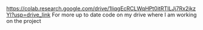 https://colab.research.google.com/drive/1liqgEcRCLWqHPt0itRTILJj7Rx2jkzYl?usp=drive_link
For more up to date code on my drive where I am working on the project
